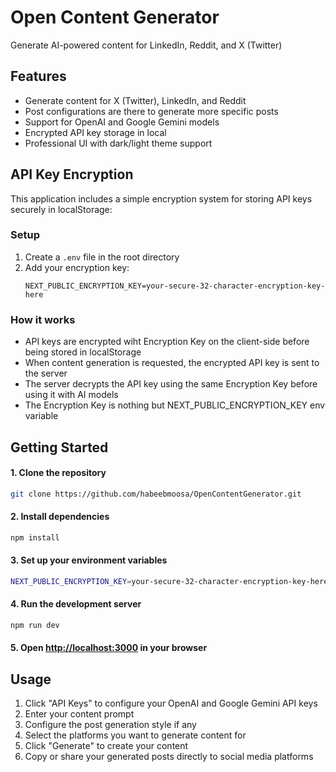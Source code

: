 # Open Content Generator

Generate AI-powered content for LinkedIn, Reddit, and X (Twitter)

## Features

- Generate content for X (Twitter), LinkedIn, and Reddit
- Post configurations are there to generate more specific posts
- Support for OpenAI and Google Gemini models
- Encrypted API key storage in local
- Professional UI with dark/light theme support

## API Key Encryption

This application includes a simple encryption system for storing API keys securely in localStorage:

### Setup

1. Create a `.env` file in the root directory
2. Add your encryption key:
   ```
   NEXT_PUBLIC_ENCRYPTION_KEY=your-secure-32-character-encryption-key-here
   ```

### How it works

- API keys are encrypted wiht Encryption Key on the client-side before being stored in localStorage
- When content generation is requested, the encrypted API key is sent to the server
- The server decrypts the API key using the same Encryption Key before using it with AI models
- The Encryption Key is nothing but NEXT_PUBLIC_ENCRYPTION_KEY env variable

## Getting Started

#### 1. Clone the repository

```bash
git clone https://github.com/habeebmoosa/OpenContentGenerator.git
```
#### 2. Install dependencies

```bash
npm install
```
#### 3. Set up your environment variables

```bash
NEXT_PUBLIC_ENCRYPTION_KEY=your-secure-32-character-encryption-key-here
```
#### 4. Run the development server

```bash
npm run dev
```
#### 5. Open [http://localhost:3000](http://localhost:3000) in your browser

## Usage

1. Click "API Keys" to configure your OpenAI and Google Gemini API keys
2. Enter your content prompt
3. Configure the post generation style if any
4. Select the platforms you want to generate content for
5. Click "Generate" to create your content
6. Copy or share your generated posts directly to social media platforms
